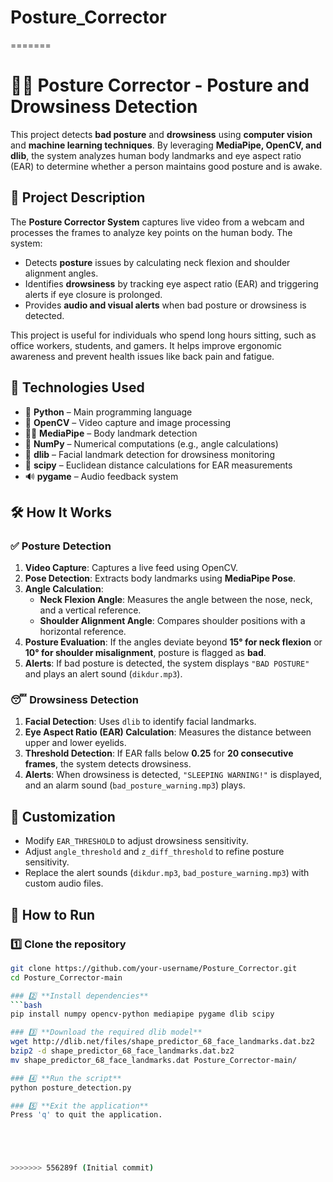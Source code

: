 
# Posture_Corrector
=======
# 🧍‍♂️ Posture Corrector - Posture and Drowsiness Detection

This project detects **bad posture** and **drowsiness** using **computer vision** and **machine learning techniques**. By leveraging **MediaPipe, OpenCV, and dlib**, the system analyzes human body landmarks and eye aspect ratio (EAR) to determine whether a person maintains good posture and is awake.

## 📌 Project Description

The **Posture Corrector System** captures live video from a webcam and processes the frames to analyze key points on the human body. The system:

- Detects **posture** issues by calculating neck flexion and shoulder alignment angles.
- Identifies **drowsiness** by tracking eye aspect ratio (EAR) and triggering alerts if eye closure is prolonged.
- Provides **audio and visual alerts** when bad posture or drowsiness is detected.

This project is useful for individuals who spend long hours sitting, such as office workers, students, and gamers. It helps improve ergonomic awareness and prevent health issues like back pain and fatigue.


## 🔧 Technologies Used

- 🐍 **Python** – Main programming language
- 🎥 **OpenCV** – Video capture and image processing
- 🏃‍♂️ **MediaPipe** – Body landmark detection
- 🔢 **NumPy** – Numerical computations (e.g., angle calculations)
- 📏 **dlib** – Facial landmark detection for drowsiness monitoring
- 📐 **scipy** – Euclidean distance calculations for EAR measurements
- 🔊 **pygame** – Audio feedback system

## 🛠️ How It Works

### ✅ **Posture Detection**
1. **Video Capture**: Captures a live feed using OpenCV.
2. **Pose Detection**: Extracts body landmarks using **MediaPipe Pose**.
3. **Angle Calculation**:
   - **Neck Flexion Angle**: Measures the angle between the nose, neck, and a vertical reference.
   - **Shoulder Alignment Angle**: Compares shoulder positions with a horizontal reference.
4. **Posture Evaluation**: If the angles deviate beyond **15° for neck flexion** or **10° for shoulder misalignment**, posture is flagged as **bad**.
5. **Alerts**: If bad posture is detected, the system displays `"BAD POSTURE"` and plays an alert sound (`dikdur.mp3`).

### 😴 **Drowsiness Detection**
1. **Facial Detection**: Uses `dlib` to identify facial landmarks.
2. **Eye Aspect Ratio (EAR) Calculation**: Measures the distance between upper and lower eyelids.
3. **Threshold Detection**: If EAR falls below **0.25** for **20 consecutive frames**, the system detects drowsiness.
4. **Alerts**: When drowsiness is detected, `"SLEEPING WARNING!"` is displayed, and an alarm sound (`bad_posture_warning.mp3`) plays.

## 🎯 Customization

- Modify `EAR_THRESHOLD` to adjust drowsiness sensitivity.
- Adjust `angle_threshold` and `z_diff_threshold` to refine posture sensitivity.
- Replace the alert sounds (`dikdur.mp3`, `bad_posture_warning.mp3`) with custom audio files.

## 🚀 How to Run

### 1️⃣ **Clone the repository**
```bash
git clone https://github.com/your-username/Posture_Corrector.git
cd Posture_Corrector-main

### 2️⃣ **Install dependencies**
```bash
pip install numpy opencv-python mediapipe pygame dlib scipy

### 3️⃣ **Download the required dlib model**
wget http://dlib.net/files/shape_predictor_68_face_landmarks.dat.bz2
bzip2 -d shape_predictor_68_face_landmarks.dat.bz2
mv shape_predictor_68_face_landmarks.dat Posture_Corrector-main/

### 4️⃣ **Run the script**
python posture_detection.py

### 5️⃣ **Exit the application**
Press 'q' to quit the application.





>>>>>>> 556289f (Initial commit)
